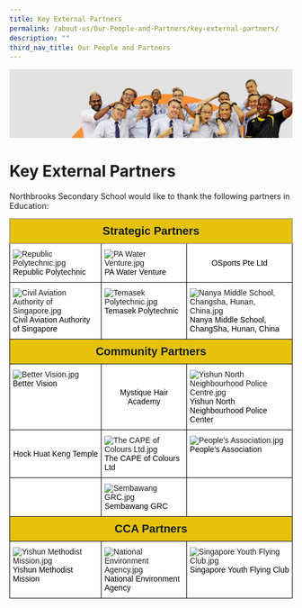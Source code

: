 ```yaml
---
title: Key External Partners
permalink: /about-us/Our-People-and-Partners/key-external-partners/
description: ""
third_nav_title: Our People and Partners
---
```

![](/images/about_us.jpg)

Key External Partners
=====================

Northbrooks Secondary School would like to thank the following partners in Education:

<style type="text/css">
.tg  {border-collapse:collapse;border-spacing:0;}
.tg td{border-color:black;border-style:solid;border-width:1px;font-family:Arial, sans-serif;font-size:14px;
  overflow:hidden;padding:10px 5px;word-break:normal;}
.tg th{border-color:black;border-style:solid;border-width:1px;font-family:Arial, sans-serif;font-size:14px;
  font-weight:normal;overflow:hidden;padding:10px 5px;word-break:normal;}
.tg .tg-uq0a{background-color:#E6C20C;border-color:inherit;color:#141D1C;font-size:20px;font-weight:bold;text-align:center;
  vertical-align:middle}
.tg .tg-ktyi{background-color:#FFF;text-align:left;vertical-align:top}
.tg .tg-f4yw{background-color:#FFF;text-align:center;vertical-align:middle}
.tg .tg-m5dr{background-color:#E6C20C;color:#141D1C;font-size:20px;font-weight:bold;text-align:center;vertical-align:middle}
</style>
<table class="tg">
<thead>
  <tr>
    <th class="tg-uq0a" colspan="3"><span style="color:#141D1C;background-color:#E6C20C">Strategic Partners</span></th>
  </tr>
</thead>
<tbody>
  <tr>
    <td class="tg-ktyi"><img src="https://northbrookssec.moe.edu.sg/qql/slot/u162/Partners/RP_Logo.gif" alt="Republic Polytechnic.jpg"><span style="font-weight:400;color:#000">Republic Polytechnic</span></td>
    <td class="tg-ktyi"><img src="https://northbrookssec.moe.edu.sg/qql/slot/u162/Partners/PA%20Water%20Venture.jpg" alt="PA Water Venture.jpg" height="100"><span style="font-weight:400;color:#000">PA Water Venture</span></td>
    <td class="tg-f4yw"><span style="color:#000;background-color:#FFF">OSports Pte Ltd</span></td>
  </tr>
  <tr>
    <td class="tg-ktyi"><img src="https://northbrookssec.moe.edu.sg/qql/slot/u162/Partners/CAAS.jpg" alt="Civil Aviation Authority of Singapore.jpg" width="172" height="73"><span style="font-weight:400;color:#000">Civil Aviation Authority of Singapore</span></td>
    <td class="tg-ktyi"><img src="https://northbrookssec.moe.edu.sg/qql/slot/u162/Partners/Temasek%20Poly.jpg" alt="Temasek Polytechnic.jpg" width="133" height="91"><span style="font-weight:400;color:#000">Temasek Polytechnic</span></td>
    <td class="tg-ktyi"><img src="https://northbrookssec.moe.edu.sg/qql/slot/u162/Partners/nanya_middle.jpg" alt="Nanya Middle School, Changsha, Hunan, China.jpg" width="112" height="113"><span style="font-weight:400;color:#000">Nanya Middle School, ChangSha, Hunan, China</span></td>
  </tr>
  <tr>
    <td class="tg-m5dr" colspan="3"><span style="color:#141D1C;background-color:#E6C20C">Community Partners</span></td>
  </tr>
  <tr>
    <td class="tg-ktyi"><img src="https://northbrookssec.moe.edu.sg/qql/slot/u162/Partners/Better%20Vision.jpg" alt="Better Vision.jpg" width="161" height="49"><span style="font-weight:400;color:#000">Better Vision</span></td>
    <td class="tg-f4yw"><span style="color:#000;background-color:#FFF">Mystique Hair Academy</span></td>
    <td class="tg-ktyi"><img src="https://northbrookssec.moe.edu.sg/qql/slot/u162/Partners/Yishun%20NPC.jpg" alt="Yishun North Neighbourhood Police Centre.jpg"><span style="font-weight:400;color:#000">Yishun North Neighbourhood Police Center</span></td>
  </tr>
  <tr>
    <td class="tg-f4yw"><span style="color:#000;background-color:#FFF">Hock Huat Keng Temple</span></td>
    <td class="tg-ktyi"><img src="https://northbrookssec.moe.edu.sg/qql/slot/u162/Partners/.tn.The%20CAPE%20of%20Colours%20Ltd.jpg.2.jpg" alt="The CAPE of Colours Ltd.jpg" width="163" height="84"><span style="font-weight:400;color:#000">The CAPE of Colours Ltd</span></td>
    <td class="tg-ktyi"><img src="https://northbrookssec.moe.edu.sg/qql/slot/u162/Partners/Nee%20Soon%20East%20and%20Nee%20Soon%20South%20CC.jpg" alt="People's Association.jpg" width="105" height="121"><span style="font-weight:400;color:#000">People's Association</span></td>
  </tr>
  <tr>
    <td class="tg-ktyi"></td>
    <td class="tg-ktyi"><img src="https://northbrookssec.moe.edu.sg/qql/slot/u162/Partners/Nee%20Soon%20Group%20Representative%20Constituency.jpg" alt="Sembawang GRC.jpg" width="113" height="114"><span style="font-weight:400;color:#000">Sembawang GRC</span></td>
    <td class="tg-ktyi"></td>
  </tr>
  <tr>
    <td class="tg-m5dr" colspan="3"><span style="color:#141D1C;background-color:#E6C20C">CCA Partners</span></td>
  </tr>
  <tr>
    <td class="tg-ktyi"><img src="https://northbrookssec.moe.edu.sg/qql/slot/u162/Partners/Yishun%20Methodist%20Mission.jpg" alt="Yishun Methodist Mission.jpg" width="117" height="131"><span style="font-weight:400;color:#000">Yishun Methodist Mission</span></td>
    <td class="tg-ktyi"><img src="https://northbrookssec.moe.edu.sg/qql/slot/u162/Partners/.tn.NEA.jpg.2.jpg" alt="National Environment Agency.jpg" width="140" height="56"><span style="font-weight:400;color:#000">National Environment Agency</span></td>
    <td class="tg-ktyi"><img src="https://northbrookssec.moe.edu.sg/qql/slot/u162/Partners/Singapore%20Youth%20Flying%20Club.jpg" alt="Singapore Youth Flying Club.jpg"><span style="font-weight:400;color:#000">Singapore Youth Flying Club</span></td>
  </tr>
</tbody>
</table>